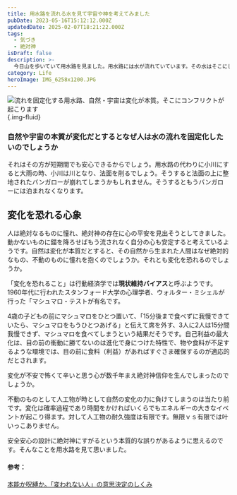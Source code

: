 ```yaml
---
title: 用水路を流れる水を見て宇宙や神を考えてみました
pubDate: 2023-05-16T15:12:12.000Z
updatedDate: 2025-02-07T18:21:22.000Z
tags:
  - 気づき
  - 絶対神
isDraft: false
description: >-
  今日山を歩いていて用水路を見ました。用水路には水が流れていています。その水はそこにしか流れないようにデザインされています。自然の本質は移ろいです。なのに流れを変えない用水路。この対比が面白いと思いました。自然や宇宙は開闢以来一度たりとも止まったことはありません。ではなぜ人は水を固定化するのでしょうか。
category: Life
heroImage: IMG_6258x1200.JPG
---
```


![流れを固定化する用水路、自然・宇宙は変化が本質。そこにコンフリクトが起こります](https://object-storage.tyo2.conoha.io/v1/nc_938a9d00d6004f1390c354d4a15ef25b/blog-astro-assets/blog-images/4A935F0880AA4CB48A884160046401F5/IMG_6258x1200.JPG){.img-fluid}



### 自然や宇宙の本質が変化だとするとなぜ人は水の流れを固定化したいのでしょうか

それはその方が短期間でも安心できるからでしょう。用水路の代わりに小川にすると大雨の時、小川は川となり、法面を削るでしょう。そうすると法面の上に整地されたバンガローが崩れてしまうかもしれません。そうするともうバンガローには泊まれなくなります。



## 変化を恐れる心象

人は絶対なるものに憧れ、絶対神の存在に心の平安を見出そうとしてきました。動かないものに錨を降ろせばもう流されなく自分の心も安定すると考えているようです。自然は変化が本質だとすると、その自然から生まれた人間はなぜ絶対的なもの、不動のものに憧れを抱くのでしょうか。それとも変化を恐れるのでしょうか。

「変化を恐れること」は行動経済学では**現状維持バイアス**と呼ぶようです。1960年代に行われたスタンフォード大学の心理学者、ウォルター・ミシェルが行った「マシュマロ・テストが有名です。

4歳の子どもの前にマシュマロをひとつ置いて、「15分後まで食べずに我慢できていたら、マシュマロをもうひとつあげる」と伝えて席を外す、3人に2人は15分間我慢できず、マシュマロを食べてしまうという結果だそうです。自己利益の最大化は、目の前の衝動に勝てないのは進化で身につけた特性で、物や食料が不足するような環境では、目の前に食料（利益）があればすぐさま確保するのが適応的だとされます。

変化が不安で怖くて辛いと思う心が数千年まえ絶対神信仰を生んでしまったのでしょうか。

不動のものとして人工物が時として自然の変化の力に負けてしまうのは当たり前です。変化は確率過程であり時間をかければいくらでもエネルギーの大きなイベントが起こり得ます。対して人工物の耐久強度は有限です。無限ｖｓ有限では叶いっこありません。

安全安心の設計に絶対神にすがるという本質的な誤りがあるように思えるのです。そんなことを用水路を見て思いました。



#### 参考：

[本能か呪縛か。「変われない人」の意思決定のしくみ](https://newspicks.com/news/1969540/body/)


